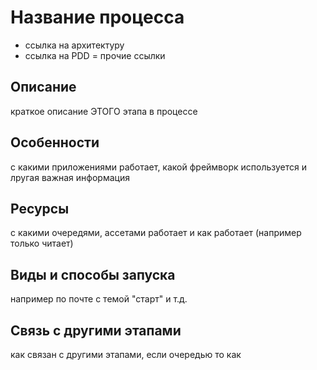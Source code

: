 # Название процесса

- ссылка на архитектуру
- ссылка на PDD
= прочие ссылки

## Описание

краткое описание ЭТОГО этапа в процессе 

## Особенности 

с какими приложениями работает, какой фреймворк используется и лругая важная информация

## Ресурсы

с какими очередями, ассетами работает и как работает (например только читает)

## Виды и способы запуска

например по почте с темой "старт" и т.д.

## Связь с другими этапами

как связан с другими этапами, если очередью то как
